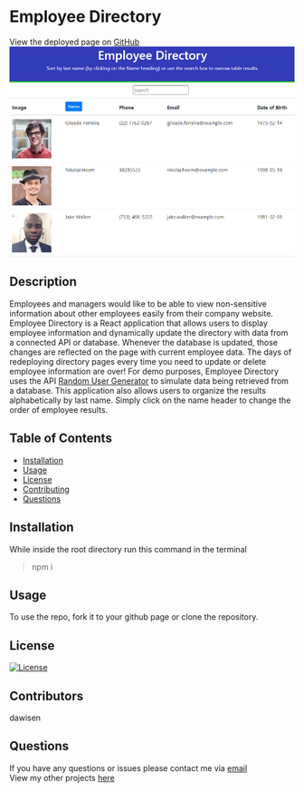 # Employee Directory

View the deployed page on [GitHub](https://dawisen.github.io/employee-directory/)
<img src="employee-directory-screenshot.png">

## Description 
Employees and managers would like to be able to view non-sensitive information about other employees easily from their company website. Employee Directory is a React application that allows users to display employee information and dynamically update the directory with data from a connected API or database. Whenever the database is updated, those changes are reflected on the page with current employee data. The days of redeploying directory pages every time you need to update or delete employee information are over!
For demo purposes, Employee Directory uses the API [Random User Generator](https://randomuser.me/) to simulate data being retrieved from a database. This application also allows users to organize the results alphabetically by last name. Simply click on the name header to change the order of employee results.
## Table of Contents

* [Installation](#Installation)
* [Usage](#Usage)
* [License](#License)
* [Contributing](#Contributing)
* [Questions](#Questions)

## Installation
While inside the root directory run this command in the terminal
>npm i
  
## Usage
To use the repo, fork it to your github page or clone the repository.

## License
[![License](https://img.shields.io/badge/License-Apache%202.0-blue.svg)](https://opensource.org/licenses/Apache-2.0)

## Contributors
dawisen
  
## Questions
If you have any questions or issues please contact me via [email](daniellewwise@gmail.com)<br>
View my other projects [here](https://github.com/dawisen?tab=repositories)
